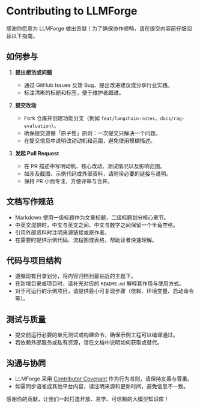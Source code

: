 # Contributing to LLMForge

感谢你愿意为 LLMForge 做出贡献！为了确保协作顺畅，请在提交内容前仔细阅读以下指南。

## 如何参与

1. **提出想法或问题**
   - 通过 GitHub Issues 反馈 Bug、提出改进建议或分享行业实践。
   - 标注清晰的标题和标签，便于维护者跟进。

2. **提交改动**
   - Fork 仓库并创建功能分支（例如 `feat/langchain-notes`、`docs/rag-evaluation`）。
   - 确保提交遵循「原子性」原则：一次提交只解决一个问题。
   - 在提交信息中说明改动动机和范围，避免使用模糊描述。

3. **发起 Pull Request**
   - 在 PR 描述中写明动机、核心改动、测试情况以及影响范围。
   - 如涉及截图、示例代码或外部资料，请附带必要的链接与说明。
   - 保持 PR 小而专注，方便评审与合并。

## 文档写作规范

- Markdown 使用一级标题作为文章标题，二级标题划分核心章节。
- 中英文混排时，中文与英文之间、中文与数字之间保留一个半角空格。
- 引用外部资料时注明来源链接或原作者。
- 在需要时提供示例代码、流程图或表格，帮助读者快速理解。

## 代码与项目结构

- 遵循现有目录划分，将内容归档到最贴近的主题下。
- 在新增目录或项目时，请补充对应的 `README.md` 解释其作用与使用方式。
- 对于可运行的示例项目，请提供最小可复现步骤（依赖、环境变量、启动命令等）。

## 测试与质量

- 提交前运行必要的单元测试或构建命令，确保示例工程可以编译通过。
- 若依赖外部服务或私有资源，请在文档中说明如何获取或替代。

## 沟通与协同

- LLMForge 采用 [Contributor Covenant](CODE_OF_CONDUCT.md) 作为行为准则，请保持友善与尊重。
- 如需同步语雀或其他平台内容，请注明来源和更新时间，避免信息不一致。

感谢你的贡献，让我们一起打造开放、易学、可信赖的大模型知识库！

